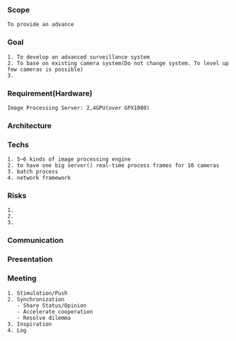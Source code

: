 ### Scope
    To provide an advance 

### Goal
    1. To develop an advanced surveillance system
    2. To base on existing camera system(Do not change system. To level up few cameras is possible)
    3. 
    
### Requirement(Hardware)
    Image Processing Server: 2,4GPU(over GPX1080)
### Architecture
    
    
### Techs
    1. 5~6 kinds of image processing engine
    2. to have one big server() real-time process frames for 10 cameras
    3. batch process
    4. network framework
### Risks
    1. 
    2. 
    3. 
### Communication
### Presentation
### Meeting
    1. Stimulation/Push
    2. Synchronization
       - Share Status/Opinion
       - Accelerate cooperation
       - Resolve dilemma
    3. Inspiration
    4. Log

